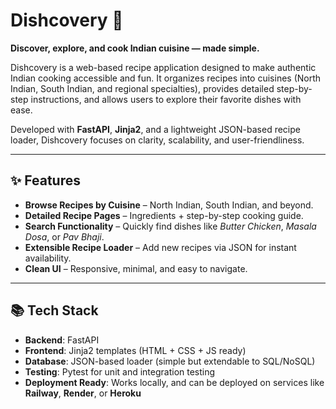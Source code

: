 # Dishcovery 🍲  
**Discover, explore, and cook Indian cuisine — made simple.**  

Dishcovery is a web-based recipe application designed to make authentic Indian cooking accessible and fun. It organizes recipes into cuisines (North Indian, South Indian, and regional specialties), provides detailed step-by-step instructions, and allows users to explore their favorite dishes with ease.  

Developed with **FastAPI**, **Jinja2**, and a lightweight JSON-based recipe loader, Dishcovery focuses on clarity, scalability, and user-friendliness.  

---

## ✨ Features  
- **Browse Recipes by Cuisine** – North Indian, South Indian, and beyond.  
- **Detailed Recipe Pages** – Ingredients + step-by-step cooking guide.  
- **Search Functionality** – Quickly find dishes like *Butter Chicken*, *Masala Dosa*, or *Pav Bhaji*.  
- **Extensible Recipe Loader** – Add new recipes via JSON for instant availability.  
- **Clean UI** – Responsive, minimal, and easy to navigate.  

---
## 📚 Tech Stack  
- **Backend**: FastAPI  
- **Frontend**: Jinja2 templates (HTML + CSS + JS ready)  
- **Database**: JSON-based loader (simple but extendable to SQL/NoSQL)  
- **Testing**: Pytest for unit and integration testing  
- **Deployment Ready**: Works locally, and can be deployed on services like **Railway**, **Render**, or **Heroku**  

